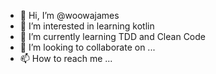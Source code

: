 - 👋 Hi, I’m @woowajames
- 👀 I’m interested in learning kotlin
- 🌱 I’m currently learning TDD and Clean Code
- 💞️ I’m looking to collaborate on ...
- 📫 How to reach me ...

<!---
woowajames/woowajames is a ✨ special ✨ repository because its `README.md` (this file) appears on your GitHub profile.
You can click the Preview link to take a look at your changes.
--->

